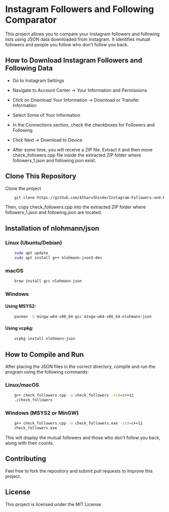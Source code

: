 
# Instagram Followers and Following Comparator

This project allows you to compare your Instagram followers and following lists using JSON data downloaded from Instagram. It identifies mutual followers and people you follow who don't follow you back.





## How to Download Instagram Followers and Following Data

- Go to Instagram Settings

- Navigate to Account Center → Your Information and Permissions

- Click on Download Your Information → Download or Transfer Information

- Select Some of Your Information

- In the Connections section, check the checkboxes for Followers and Following

- Click Next → Download to Device

- After some time, you will receive a ZIP file. Extract it and then move check_followers.cpp file inside the extracted ZIP folder where followers_1.json and following.json exist.


## Clone This Repository

Clone the project

```bash
    git clone https://github.com/AtharvShinde/Instagram-Followers-and-Following-Comparator
```
Then, copy check_followers.cpp into the extracted ZIP folder where followers_1.json and following.json are located.

##  Installation of nlohmann/json

### Linux (Ubuntu/Debian) 

```bash
    sudo apt update
    sudo apt install g++ nlohmann-json3-dev
```

### macOS

```bash
    brew install gcc nlohmann-json
```

### Windows

#### Using MSYS2:
```bash
    pacman -S mingw-w64-x86_64-gcc mingw-w64-x86_64-nlohmann-json
```
#### Using vcpkg:

```bash
    vcpkg install nlohmann-json
```

## How to Compile and Run

After placing the JSON files in the correct directory, compile and run the program using the following commands:

### Linux/macOS

```bash
    g++ check_followers.cpp -o check_followers -std=c++11
    ./check_followers
```
### Windows (MSYS2 or MinGW)

```bash
    g++ check_followers.cpp -o check_followers.exe -std=c++11
    check_followers.exe
```

This will display the mutual followers and those who don't follow you back, along with their counts.
## Contributing
Feel free to fork the repository and submit pull requests to improve this project.

## License

This project is licensed under the MIT License.

